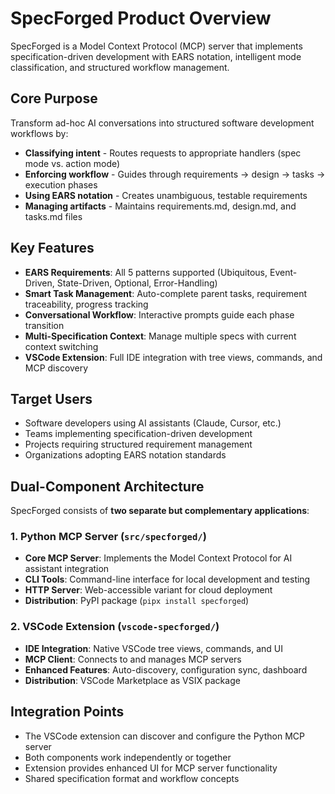 # SpecForged Product Overview

SpecForged is a Model Context Protocol (MCP) server that implements specification-driven development with EARS notation, intelligent mode classification, and structured workflow management.

## Core Purpose
Transform ad-hoc AI conversations into structured software development workflows by:
- **Classifying intent** - Routes requests to appropriate handlers (spec mode vs. action mode)
- **Enforcing workflow** - Guides through requirements → design → tasks → execution phases
- **Using EARS notation** - Creates unambiguous, testable requirements
- **Managing artifacts** - Maintains requirements.md, design.md, and tasks.md files

## Key Features
- **EARS Requirements**: All 5 patterns supported (Ubiquitous, Event-Driven, State-Driven, Optional, Error-Handling)
- **Smart Task Management**: Auto-complete parent tasks, requirement traceability, progress tracking
- **Conversational Workflow**: Interactive prompts guide each phase transition
- **Multi-Specification Context**: Manage multiple specs with current context switching
- **VSCode Extension**: Full IDE integration with tree views, commands, and MCP discovery

## Target Users
- Software developers using AI assistants (Claude, Cursor, etc.)
- Teams implementing specification-driven development
- Projects requiring structured requirement management
- Organizations adopting EARS notation standards

## Dual-Component Architecture
SpecForged consists of **two separate but complementary applications**:

### 1. Python MCP Server (`src/specforged/`)
- **Core MCP Server**: Implements the Model Context Protocol for AI assistant integration
- **CLI Tools**: Command-line interface for local development and testing
- **HTTP Server**: Web-accessible variant for cloud deployment
- **Distribution**: PyPI package (`pipx install specforged`)

### 2. VSCode Extension (`vscode-specforged/`)
- **IDE Integration**: Native VSCode tree views, commands, and UI
- **MCP Client**: Connects to and manages MCP servers
- **Enhanced Features**: Auto-discovery, configuration sync, dashboard
- **Distribution**: VSCode Marketplace as VSIX package

## Integration Points
- The VSCode extension can discover and configure the Python MCP server
- Both components work independently or together
- Extension provides enhanced UI for MCP server functionality
- Shared specification format and workflow concepts
